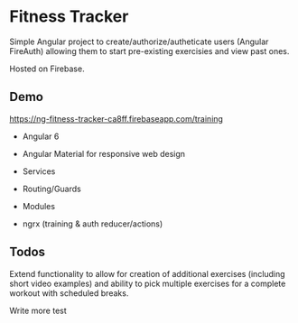 # Fitness Tracker

Simple Angular project to create/authorize/autheticate users (Angular FireAuth) allowing them to start pre-existing exercisies and view past ones.

Hosted on Firebase.

## Demo

https://ng-fitness-tracker-ca8ff.firebaseapp.com/training


- Angular 6

- Angular Material for responsive web design

- Services

- Routing/Guards

- Modules

- ngrx (training & auth reducer/actions)

## Todos

Extend functionality to allow for creation of additional exercises (including short video examples) and ability to pick multiple exercises for a complete workout with scheduled breaks.

Write more test
